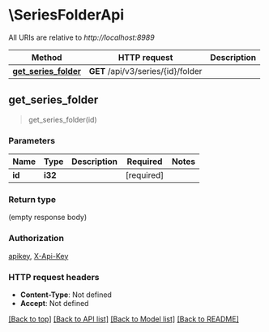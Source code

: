 # \SeriesFolderApi

All URIs are relative to *http://localhost:8989*

Method | HTTP request | Description
------------- | ------------- | -------------
[**get_series_folder**](SeriesFolderApi.md#get_series_folder) | **GET** /api/v3/series/{id}/folder | 



## get_series_folder

> get_series_folder(id)


### Parameters


Name | Type | Description  | Required | Notes
------------- | ------------- | ------------- | ------------- | -------------
**id** | **i32** |  | [required] |

### Return type

 (empty response body)

### Authorization

[apikey](../README.md#apikey), [X-Api-Key](../README.md#X-Api-Key)

### HTTP request headers

- **Content-Type**: Not defined
- **Accept**: Not defined

[[Back to top]](#) [[Back to API list]](../README.md#documentation-for-api-endpoints) [[Back to Model list]](../README.md#documentation-for-models) [[Back to README]](../README.md)

